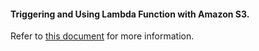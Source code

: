 <h4>Triggering and Using Lambda Function with Amazon S3.</h4>
<p>Refer to <a href='https://docs.google.com/document/d/1IRW4ZEq50rk6bop-fSR3IqRgEy5v5zZ5KK4ksmoX9Ks/edit?usp=sharing'> this document</a> for more information.</p>
